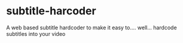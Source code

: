 # subtitle-harcoder
A web based subtitle hardcoder to make it easy to.... well... hardcode subtitles into your video 